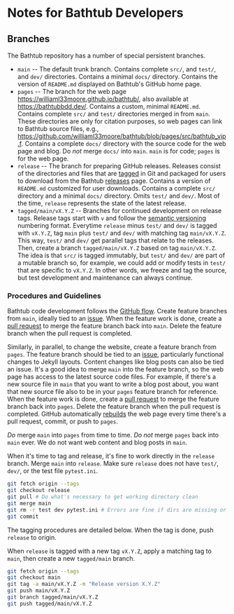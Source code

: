 # Notes for Bathtub Developers

## Branches
The Bathtub repository has a number of special persistent branches.
* `main` -- The default trunk branch.
  Contains complete `src/`, and `test/`, and `dev/` directories.
  Contains a minimal `docs/` directory.
  Contains the version of `README.md` displayed on Bathtub's GitHub home page.
* `pages` -- The branch for the web page <https://williaml33moore.github.io/bathtub/>, also available at <https://bathtubbdd.dev/>.
  Contains a custom, minimal `README.md`.
  Contains complete `src/` and `test/` directories merged in from `main`.
  These directories are only for citation purposes, so web pages can link to Bathtub source files, e.g., <https://github.com/williaml33moore/bathtub/blob/pages/src/bathtub_vip.f>.
  Contains a complete `docs/` directory with the source code for the web page and blog.
  Do _not_ merge `docs/` into `main`.
  `main` is for code; `pages` is for the web page.
* `release` -- The branch for preparing GitHub releases.
  Releases consist of the directories and files that are [tagged](https://github.com/williaml33moore/bathtub/tags) in Git and packaged for users to download from the Bathtub [releases](https://github.com/williaml33moore/bathtub/releases) page.
  Contains a version of `README.md` customized for user downloads.
  Contains a complete `src/` directory and a minimal `docs/` directory.
  Omits `test/` and `dev/`.
  Most of the time, `release` represents the state of the latest release.
* `tagged/main/vX.Y.Z` -- Branches for continued development on release tags.
  Release tags start with `v` and follow the [semantic versioning](https://semver.org/) numbering format.
  Everytime `release` minus `test/` and `dev/` is tagged with `vX.Y.Z`, tag `main` plus `test/` and `dev/` with matching tag `main/vX.Y.Z`.
  This way, `test/` and `dev/` get parallel tags that relate to the releases.
  Then, create a branch `tagged/main/vX.Y.Z` based on tag `main/vX.Y.Z`.
  The idea is that `src/` is tagged immutably, but `test/` and `dev/` are part of a mutable branch so, for example, we could add or modify tests in `test/` that are specific to `vX.Y.Z`.
  In other words, we freeze and tag the source, but test development and maintenance can always continue.

### Procedures and Guidelines
Bathtub code development follows the [GitHub flow](https://docs.github.com/en/get-started/using-github/github-flow).
Create feature branches from `main`, ideally tied to an [issue](https://github.com/williaml33moore/bathtub/issues).
When the feature work is done, create a [pull request](https://github.com/williaml33moore/bathtub/pulls) to merge the feature branch back into `main`.
Delete the feature branch when the pull request is completed.

Similarly, in parallel, to change the website, create a feature branch from `pages`.
The feature branch should be tied to an [issue](https://github.com/williaml33moore/bathtub/issues), particularly functional changes to Jekyll layouts.
Content changes like blog posts can also be tied an issue.
It's a good idea to merge `main` into the feature branch, so the web page has access to the latest source code files.
For example, if there's a new source file in `main` that you want to write a blog post about, you want that new source file also to be in your `pages` feature branch for reference.
When the feature work is done, create a [pull request](https://github.com/williaml33moore/bathtub/pulls) to merge the feature branch back into `pages`.
Delete the feature branch when the pull request is completed.
GitHub automatically [rebuilds](https://github.com/williaml33moore/bathtub/actions) the web page every time there's a pull request, commit, or push to `pages`.

_Do_ merge `main` into `pages` from time to time.
_Do not_ merge `pages` back into `main` ever.
We do not want web content and blog posts in `main`.

When it's time to tag and release, it's fine to work directly in the `release` branch.
Merge `main` into `release`.
Make sure `release` does not have `test/`, `dev/`, or the test file `pytest.ini`.
```sh
git fetch origin --tags
git checkout release
git pull # Do what's necessary to get working directory clean
git merge main
git rm -r test dev pytest.ini # Errors are fine if dirs are missing or unmanaged
git commit
```
The tagging procedures are detailed below.
When the tag is done, push `release` to origin.

When `release` is tagged with a new tag `vX.Y.Z`, apply a matching tag to `main`, then create a new `tagged/main` branch.
```sh
git fetch origin --tags
git checkout main
git tag -a main/vX.Y.Z -m "Release version X.Y.Z"
git push main/vX.Y.Z
git branch tagged/main/vX.Y.Z
git push tagged/main/vX.Y.Z
```

